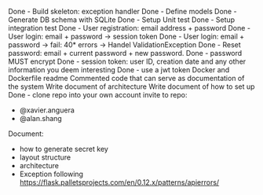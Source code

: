 Done - Build skeleton: exception handler
Done - Define models
Done - Generate DB schema with SQLite
Done - Setup Unit test
Done - Setup integration test
Done - User registration: email address + password
Done - User login: email + password -> session token
Done - User login: email + password -> fail: 40* errors -> Handel ValidationException 
Done - Reset password: email + current password + new password.
Done - password MUST encrypt
Done - session token: user ID, creation date and any other information you deem interesting
Done - use a jwt token
Docker and Dockerfile 
readme
Commented code that can serve as documentation of the system
Write document of architecture
Write document of how to set up
Done - clone repo into your own account
invite to repo:
* @xavier.anguera
* @alan.shang


Document:
* how to generate secret key
* layout structure
* architecture
* Exception following https://flask.palletsprojects.com/en/0.12.x/patterns/apierrors/